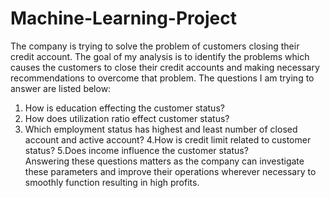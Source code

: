 # Machine-Learning-Project
The company is trying to solve the problem of customers closing their credit account. The goal of my analysis is to identify the problems which causes the customers to close their credit accounts and making necessary recommendations to overcome that problem. The questions I am trying to answer are listed below:  
1. How is education effecting the customer status?
2. How does utilization ratio effect customer status? 
3. Which employment status has highest and least number of closed account and active account? 
4.How is credit limit related to customer status? 
5.Does income influence the customer status?  
Answering these questions matters as the company can investigate these parameters and improve their operations wherever necessary to smoothly function resulting in high profits.
